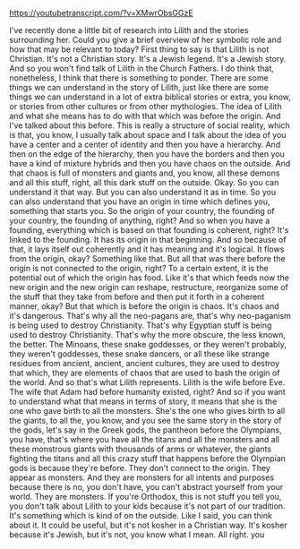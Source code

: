 https://youtubetranscript.com/?v=XMwrObsGGzE

 I've recently done a little bit of research into Lilith and the stories surrounding her. Could you give a brief overview of her symbolic role and how that may be relevant to today? First thing to say is that Lilith is not Christian. It's not a Christian story. It's a Jewish legend. It's a Jewish story. And so you won't find talk of Lilith in the Church Fathers. I do think that, nonetheless, I think that there is something to ponder. There are some things we can understand in the story of Lilith, just like there are some things we can understand in a lot of extra biblical stories or extra, you know, or stories from other cultures or from other mythologies. The idea of Lilith and what she means has to do with that which was before the origin. And I've talked about this before. This is really a structure of social reality, which is that, you know, I usually talk about space and I talk about the idea of you have a center and a center of identity and then you have a hierarchy. And then on the edge of the hierarchy, then you have the borders and then you have a kind of mixture hybrids and then you have chaos on the outside. And that chaos is full of monsters and giants and, you know, all these demons and all this stuff, right, all this dark stuff on the outside. Okay. So you can understand it that way. But you can also understand it as in time. So you can also understand that you have an origin in time which defines you, something that starts you. So the origin of your country, the founding of your country, the founding of anything, right? And so when you have a founding, everything which is based on that founding is coherent, right? It's linked to the founding. It has its origin in that beginning. And so because of that, it lays itself out coherently and it has meaning and it's logical. It flows from the origin, okay? Something like that. But all that was there before the origin is not connected to the origin, right? To a certain extent, it is the potential out of which the origin has food. Like it's that which feeds now the new origin and the new origin can reshape, restructure, reorganize some of the stuff that they take from before and then put it forth in a coherent manner, okay? But that which is before the origin is chaos. It's chaos and it's dangerous. That's why all the neo-pagans are, that's why neo-paganism is being used to destroy Christianity. That's why Egyptian stuff is being used to destroy Christianity. That's why the more obscure, the less known, the better. The Minoans, these snake goddesses, or they weren't probably, they weren't goddesses, these snake dancers, or all these like strange residues from ancient, ancient, ancient cultures, they are used to destroy that which, they are elements of chaos that are used to bash the origin of the world. And so that's what Lilith represents. Lilith is the wife before Eve. The wife that Adam had before humanity existed, right? And so if you want to understand what that means in terms of story, it means that she is the one who gave birth to all the monsters. She's the one who gives birth to all the giants, to all the, you know, and you see the same story in the story of the gods, let's say in the Greek gods, the pantheon before the Olympians, you have, that's where you have all the titans and all the monsters and all these monstrous giants with thousands of arms or whatever, the giants fighting the titans and all this crazy stuff that happens before the Olympian gods is because they're before. They don't connect to the origin. They appear as monsters. And they are monsters for all intents and purposes because there is no, you don't have, you can't abstract yourself from your world. They are monsters. If you're Orthodox, this is not stuff you tell you, you don't talk about Lilith to your kids because it's not part of our tradition. It's something which is kind of on the outside. Like I said, you can think about it. It could be useful, but it's not kosher in a Christian way. It's kosher because it's Jewish, but it's not, you know what I mean. All right. you